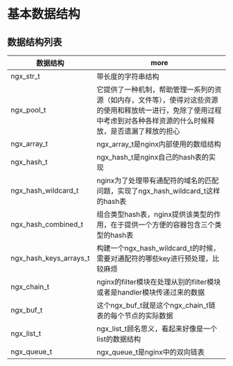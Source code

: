 # 基本数据结构

## 数据结构列表

| 数据结构                   | more                                                                                |
|------------------------|-------------------------------------------------------------------------------------|
| ngx_str_t              | 带长度的字符串结构                                                                           |
| ngx_pool_t             | 它提供了一种机制，帮助管理一系列的资源（如内存，文件等），使得对这些资源的使用和释放统一进行，免除了使用过程中考虑到对各种各样资源的什么时候释放，是否遗漏了释放的担心 |
| ngx_array_t            | ngx_array_t是nginx内部使用的数组结构                                                          |
| ngx_hash_t             | ngx_hash_t是nginx自己的hash表的实现                                                         |
| ngx_hash_wildcard_t    | nginx为了处理带有通配符的域名的匹配问题，实现了ngx_hash_wildcard_t这样的hash表                               |
| ngx_hash_combined_t    | 组合类型hash表，nginx提供该类型的作用，在于提供一个方便的容器包含三个类型的hash表                                     |
| ngx_hash_keys_arrays_t | 构建一个ngx_hash_wildcard_t的时候，需要对通配符的哪些key进行预处理，比较麻烦                                   |
| ngx_chain_t            | nginx的filter模块在处理从别的filter模块或者是handler模块传递过来的数据                                     |
| ngx_buf_t              | 这个ngx_buf_t就是这个ngx_chain_t链表的每个节点的实际数据                                              |
| ngx_list_t             | ngx_list_t顾名思义，看起来好像是一个list的数据结构                                                    |
| ngx_queue_t            | ngx_queue_t是nginx中的双向链表                                                             |
